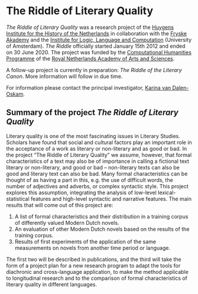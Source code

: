 # The Riddle of Literary Quality

*The Riddle of Literary Quality* was a research project of the [Huygens Institute for the History of the Netherlands](https://www.huygens.knaw.nl/) in collaboration with the [Fryske Akademy](http://www.fryske-akademy.nl/) and the [Institute for Logic, Language and Computation](http://www.illc.uva.nl/) (University of Amsterdam). *The Riddle* officially started January 15th 2012 and ended on 30 June 2020. The project was funded by the [Computational Humanities Programme](http://ehumanities.nl/projects/) of the [Royal Netherlands Academy of Arts and Sciences](http://www.knaw.nl/).

A follow-up project is currently in preparation: *The Riddle of the Literary Canon*. More information will follow in due time.

For information please contact the principal investigator, [Karina van Dalen-Oskam](https://en.huygens.knaw.nl/medewerkers/karina-van-dalen-oskam/?noredirect=en_GB).

## Summary of the project *The Riddle of Literary Quality*
Literary quality is one of the most fascinating issues in Literary Studies. Scholars have found that social and cultural factors play an important role in the acceptance of a work as literary or non-literary and as good or bad. In the project “The Riddle of Literary Quality” we assume, however, that formal characteristics of a text may also be of importance in calling a fictional text literary or non-literary, and good or bad – non-literary texts can also be good and literary text can also be bad. Many formal characteristics can be thought of as having a part in this, e.g. the use of difficult words, the number of adjectives and adverbs, or complex syntactic style. This project explores this assumption, integrating the analysis of low-level lexical-statistical features and high-level syntactic and narrative features. The main results that will come out of this project are:

1. A list of formal characteristics and their distribution in a training corpus of differently valued Modern Dutch novels.
2. An evaluation of other Modern Dutch novels based on the results of the training corpus.
3. Results of first experiments of the application of the same measurements on novels from another time period or language. 

The first two will be described in publications, and the third will take the form of a project plan for a new research program to adapt the tools for diachronic and cross-language application, to make the method applicable to longitudinal research and to the comparison of formal characteristics of literary quality in different languages.
